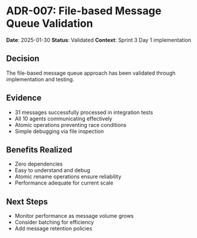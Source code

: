 # ADR-007: File-based Message Queue Validation

**Date**: 2025-01-30
**Status**: Validated
**Context**: Sprint 3 Day 1 implementation

## Decision
The file-based message queue approach has been validated through implementation and testing.

## Evidence
- 31 messages successfully processed in integration tests
- All 10 agents communicating effectively
- Atomic operations preventing race conditions
- Simple debugging via file inspection

## Benefits Realized
- Zero dependencies
- Easy to understand and debug
- Atomic rename operations ensure reliability
- Performance adequate for current scale

## Next Steps
- Monitor performance as message volume grows
- Consider batching for efficiency
- Add message retention policies
